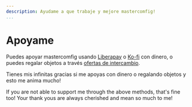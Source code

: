 ```yaml
---
description: Ayudame a que trabaje y mejore mastercomfig!
...
```


# Apoyame

Puedes apoyar mastercomfig usando [Liberapay](https://liberapay.com/mastercoms/) o [Ko-fi](https://ko-fi.com/mastercoms) con dinero, o puedes regalar objetos a través [ofertas de intercambio](https://steamcommunity.com/tradeoffer/new/?partner=85845165&token=M9cQHh8N).

<!-- You can use Ko-fi to get [a config commission](https://ko-fi.com/mastercoms/commissions), where I personally tune a config exactly to your preferences and PC setup. I can also do this via a trade for 3 keys. There is also an addon where I can do advanced scripting at your request (6 keys if paying via trade). -->

<!-- Finally, you can buy early access to the config for a month through [Ko-fi](https://ko-fi.com/mastercoms/shop). This will give you access to more frequent updates released throughout the month, rather than the monthly stable releases of the config. -->

Tienes mis infinitas gracias si me apoyas con dinero o regalando objetos y esto me anima mucho!

If you are not able to support me through the above methods, that's fine too! Your thank yous are always cherished and mean so much to me!

